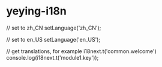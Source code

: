 # yeying-i18n

// set to zh_CN
setLanguage('zh_CN');

// set to en_US
setLanguage('en_US');

// get translations, for example i18next.t('common.welcome')
console.log(i18next.t('module1.key')); 